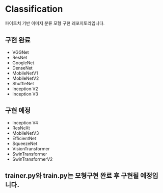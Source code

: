 # Classification
파이토치 기반 이미지 분류 모형 구현 레포지토리입니다.
## 구현 완료
- VGGNet
- ResNet
- GoogleNet
- DenseNet
- MobileNetV1
- MobileNetV2
- ShuffleNet
- Inception V2
- Inception V3
## 구현 예정
- Inception V4
- ResNeXt
- MobileNetV3
- EfficientNet
- SqueezeNet
- VisionTransformer
- SwinTransformer
- SwinTransformerV2

## trainer.py와 train.py는 모형구현 완료 후 구현될 예정입니다.
